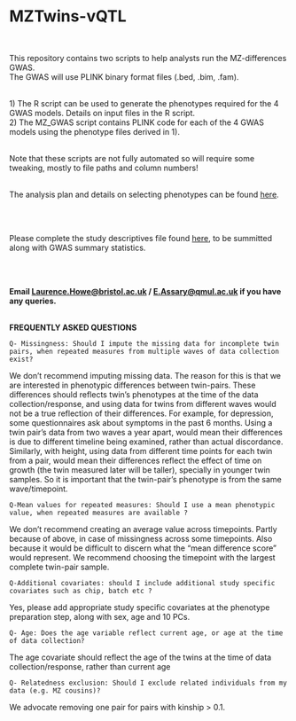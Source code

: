 # MZTwins-vQTL
<br>

This repository contains two scripts to help analysts run the MZ-differences GWAS.
<br>
The GWAS will use PLINK binary format files (.bed, .bim, .fam).

<br>
1) The R script can be used to generate the phenotypes required for the 4 GWAS models. Details on input files in the R script.
<br>
2) The MZ_GWAS script contains PLINK code for each of the 4 GWAS models using the phenotype files derived in 1).
<br>
<br>

Note that these scripts are not fully automated so will require some tweaking, mostly to file paths and column numbers!
<br>
<br>

The analysis plan and details on selecting phenotypes can be found [here](https://uob-my.sharepoint.com/:w:/g/personal/lh14833_bristol_ac_uk/ETjDr5gvZMBPpnV0WSAcTS8BatLUpd4jYM81vaq9l48-Qw).

<br>
<br>

Please complete the study descriptives file found [here](https://uob-my.sharepoint.com/:x:/g/personal/lh14833_bristol_ac_uk/EVmXGuMddR1Kh5H1TOzDZSoBerEDh7n54Cap4hy5a-paLg?e=8hwe1S), to be summitted along with GWAS summary statistics.

<br>
<br>

<b> Email Laurence.Howe@bristol.ac.uk / E.Assary@qmul.ac.uk if you have any queries. </b>
<br>
<br>

<b> FREQUENTLY ASKED QUESTIONS </b>
<br>




    Q- Missingness: Should I impute the missing data for incomplete twin pairs, when repeated measures from multiple waves of data collection exist? 

We don’t recommend imputing missing data. The reason for this is that we are interested in phenotypic differences between twin-pairs. These differences should reflects twin’s phenotypes at the time of the data collection/response, and using data for twins from different waves would not be a true reflection of their differences. For example, for depression, some questionnaires ask about symptoms in the past 6 months. Using a twin pair’s data from two waves a year apart, would mean their differences is due to different timeline being examined, rather than actual discordance. Similarly, with height, using data from different time points for each twin from a pair, would mean their differences reflect the effect of time on growth (the twin measured later will be taller), specially in younger twin samples. So it is important that the twin-pair’s phenotype is from the same wave/timepoint.  

    Q-Mean values for repeated measures: Should I use a mean phenotypic value, when repeated measures are available ? 

We don’t recommend creating an average value across timepoints. Partly because of above, in case of missingness across some timepoints. Also because it would be difficult to discern what the “mean difference score” would represent. We recommend choosing the timepoint with the largest complete twin-pair sample.

    Q-Additional covariates: should I include additional study specific covariates such as chip, batch etc ?

Yes, please add appropriate study specific covariates at the phenotype preparation step, along with sex, age and 10 PCs.

    Q- Age: Does the age variable reflect current age, or age at the time of data collection?

The age covariate should reflect the age of the twins at the time of data collection/response, rather than current age

    Q- Relatedness exclusion: Should I exclude related individuals from my data (e.g. MZ cousins)?

We advocate removing one pair for pairs with kinship > 0.1.
